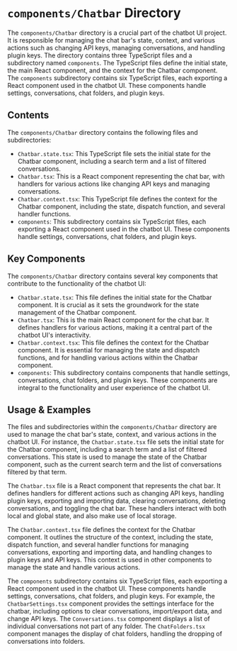 
# `components/Chatbar` Directory

The `components/Chatbar` directory is a crucial part of the chatbot UI project. It is responsible for managing the chat bar's state, context, and various actions such as changing API keys, managing conversations, and handling plugin keys. The directory contains three TypeScript files and a subdirectory named `components`. The TypeScript files define the initial state, the main React component, and the context for the Chatbar component. The `components` subdirectory contains six TypeScript files, each exporting a React component used in the chatbot UI. These components handle settings, conversations, chat folders, and plugin keys.

## Contents

The `components/Chatbar` directory contains the following files and subdirectories:

- `Chatbar.state.tsx`: This TypeScript file sets the initial state for the Chatbar component, including a search term and a list of filtered conversations.
- `Chatbar.tsx`: This is a React component representing the chat bar, with handlers for various actions like changing API keys and managing conversations.
- `Chatbar.context.tsx`: This TypeScript file defines the context for the Chatbar component, including the state, dispatch function, and several handler functions.
- `components`: This subdirectory contains six TypeScript files, each exporting a React component used in the chatbot UI. These components handle settings, conversations, chat folders, and plugin keys.

## Key Components

The `components/Chatbar` directory contains several key components that contribute to the functionality of the chatbot UI:

- `Chatbar.state.tsx`: This file defines the initial state for the Chatbar component. It is crucial as it sets the groundwork for the state management of the Chatbar component.
- `Chatbar.tsx`: This is the main React component for the chat bar. It defines handlers for various actions, making it a central part of the chatbot UI's interactivity.
- `Chatbar.context.tsx`: This file defines the context for the Chatbar component. It is essential for managing the state and dispatch functions, and for handling various actions within the Chatbar component.
- `components`: This subdirectory contains components that handle settings, conversations, chat folders, and plugin keys. These components are integral to the functionality and user experience of the chatbot UI.

## Usage & Examples

The files and subdirectories within the `components/Chatbar` directory are used to manage the chat bar's state, context, and various actions in the chatbot UI. For instance, the `Chatbar.state.tsx` file sets the initial state for the Chatbar component, including a search term and a list of filtered conversations. This state is used to manage the state of the Chatbar component, such as the current search term and the list of conversations filtered by that term.

The `Chatbar.tsx` file is a React component that represents the chat bar. It defines handlers for different actions such as changing API keys, handling plugin keys, exporting and importing data, clearing conversations, deleting conversations, and toggling the chat bar. These handlers interact with both local and global state, and also make use of local storage.

The `Chatbar.context.tsx` file defines the context for the Chatbar component. It outlines the structure of the context, including the state, dispatch function, and several handler functions for managing conversations, exporting and importing data, and handling changes to plugin keys and API keys. This context is used in other components to manage the state and handle various actions.

The `components` subdirectory contains six TypeScript files, each exporting a React component used in the chatbot UI. These components handle settings, conversations, chat folders, and plugin keys. For example, the `ChatbarSettings.tsx` component provides the settings interface for the chatbar, including options to clear conversations, import/export data, and change API keys. The `Conversations.tsx` component displays a list of individual conversations not part of any folder. The `ChatFolders.tsx` component manages the display of chat folders, handling the dropping of conversations into folders.
